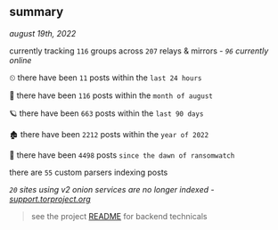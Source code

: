 
## summary
_august 19th, 2022_

currently tracking `116` groups across `207` relays & mirrors - _`96` currently online_

⏲ there have been `11` posts within the `last 24 hours`

🦈 there have been `116` posts within the `month of august`

🪐 there have been `663` posts within the `last 90 days`

🏚 there have been `2212` posts within the `year of 2022`

🦕 there have been `4498` posts `since the dawn of ransomwatch`

there are `55` custom parsers indexing posts

_`20` sites using v2 onion services are no longer indexed - [support.torproject.org](https://support.torproject.org/onionservices/v2-deprecation/)_

> see the project [README](https://github.com/joshhighet/ransomwatch#ransomwatch--) for backend technicals
